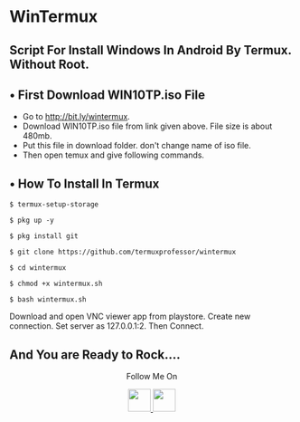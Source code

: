 # WinTermux
Script For Install Windows In Android By Termux. Without Root.
---
## • First Download WIN10TP.iso File
* Go to http://bit.ly/wintermux.
* Download WIN10TP.iso file from link given above. File size is about 480mb. 
* Put this file in download folder. don't change name of iso file.
* Then open temux and give following commands.

## • How To Install In Termux
`$ termux-setup-storage`

`$ pkg up -y`

`$ pkg install git`

`$ git clone https://github.com/termuxprofessor/wintermux`

`$ cd wintermux`

`$ chmod +x wintermux.sh`

`$ bash wintermux.sh`

Download and open VNC viewer app from playstore. Create new connection. Set server as 127.0.0.1:2. Then Connect.

And You are Ready to Rock....
---
<p align="center">
  Follow Me On
</p>
<p align="center">
  <a href="https://www.youtube.com/c/TermuxProfessor">
    <img src="https://github.com/th3unkn0n/extra/blob/master/.img/yt.png" width="40" height="40">
  </a>
  <a href="https://instagram.com/termuxprofessor">
    <img src="https://github.com/th3unkn0n/extra/blob/master/.img/ig.png" width="40" height="40">
</p>
